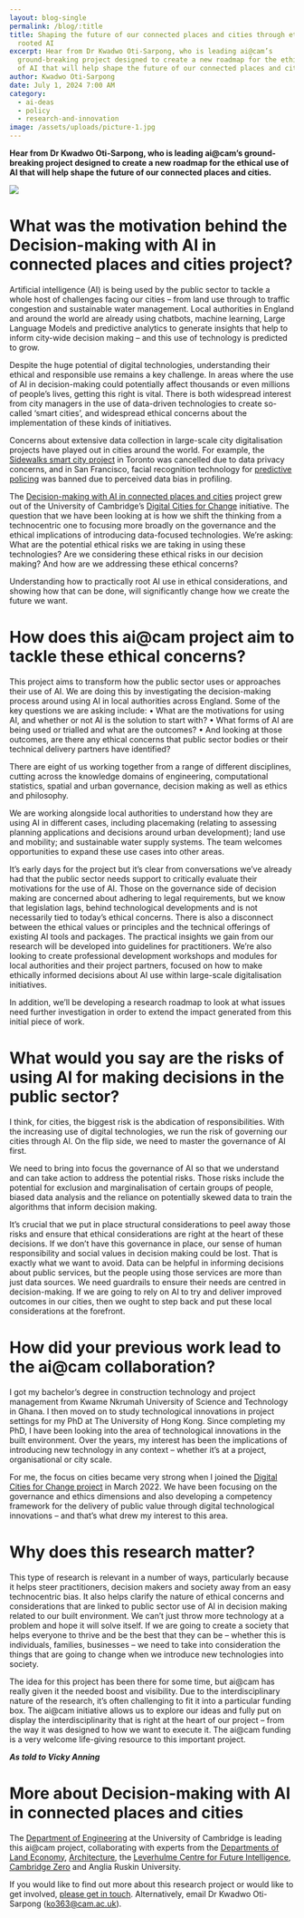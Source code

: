 ```yaml
---
layout: blog-single
permalink: /blog/:title
title: Shaping the future of our connected places and cities through ethically
  rooted AI
excerpt: Hear from Dr Kwadwo Oti-Sarpong, who is leading ai@cam’s
  ground-breaking project designed to create a new roadmap for the ethical use
  of AI that will help shape the future of our connected places and cities.
author: Kwadwo Oti-Sarpong
date: July 1, 2024 7:00 AM
category:
  - ai-deas
  - policy
  - research-and-innovation
image: /assets/uploads/picture-1.jpg
---
```

**Hear from Dr Kwadwo Oti-Sarpong, who is leading ai@cam’s ground-breaking project designed to create a new roadmap for the ethical use of AI that will help shape the future of our connected places and cities.**

![](/assets/uploads/kwadwo-resezied-2.jpg)

# What was the motivation behind the Decision-making with AI in connected places and cities project?

Artificial intelligence (AI) is being used by the public sector to tackle a whole host of challenges facing our cities – from land use through to traffic congestion and sustainable water management. Local authorities in England and around the world are already using chatbots, machine learning, Large Language Models and predictive analytics to generate insights that help to inform city-wide decision making – and this use of technology is predicted to grow. 

Despite the huge potential of digital technologies, understanding their ethical and responsible use remains a key challenge. In areas where the use of AI in decision-making could potentially affect thousands or even millions of people’s lives, getting this right is vital. There is both widespread interest from city managers in the use of data-driven technologies to create so-called ‘smart cities’, and widespread ethical concerns about the implementation of these kinds of initiatives.

Concerns about extensive data collection in large-scale city digitalisation projects have played out in cities around the world. For example, the [Sidewalks smart city project](https://www.smartcitiesworld.net/news/sidewalk-labs-shuts-down-toronto-smart-city-project-5262) in Toronto was cancelled due to data privacy concerns, and in San Francisco, facial recognition technology for [predictive policing](https://www.bbc.co.uk/news/technology-48276660) was banned due to perceived data bias in profiling. 

The [Decision-making with AI in connected places and cities](https://ai.cam.ac.uk/projects/decision-making-with-ai-in-connected-places-and-cities) project grew out of the University of Cambridge’s [Digital Cities for Change](https://www-smartinfrastructure.eng.cam.ac.uk/projects-and-case-studies/dc2-digital-cities-change) initiative. The question that we have been looking at is how we shift the thinking from a technocentric one to focusing more broadly on the governance and the ethical implications of introducing data-focused technologies. We’re asking: What are the potential ethical risks we are taking in using these technologies? Are we considering these ethical risks in our decision making? And how are we addressing these ethical concerns?

Understanding how to practically root AI use in ethical considerations, and showing how that can be done, will significantly change how we create the future we want.

# How does this ai@cam project aim to tackle these ethical concerns? 

This project aims to transform how the public sector uses or approaches their use of AI. We are doing this by investigating the decision-making process around using AI in local authorities across England. Some of the key questions we are asking include: 
•	What are the motivations for using AI, and whether or not AI is the solution to start with? 
•	What forms of AI are being used or trialled and what are the outcomes? 
•	And looking at those outcomes, are there any ethical concerns that public sector bodies or their technical delivery partners have identified?

There are eight of us working together from a range of different disciplines, cutting across the knowledge domains of engineering, computational statistics, spatial and urban governance, decision making as well as ethics and philosophy. 

We are working alongside local authorities to understand how they are using AI in different cases, including placemaking (relating to assessing planning applications and decisions around urban development); land use and mobility; and sustainable water supply systems. The team welcomes opportunities to expand these use cases into other areas.

It’s early days for the project but it’s clear from conversations we’ve already had that the public sector needs support to critically evaluate their motivations for the use of AI. Those on the governance side of decision making are concerned about adhering to legal requirements, but we know that legislation lags, behind technological developments and is not necessarily tied to today’s ethical concerns. There is also a disconnect between the ethical values or principles and the technical offerings of existing AI tools and packages.
The practical insights we gain from our research will be developed into guidelines for practitioners. We’re also looking to create professional development workshops and modules for local authorities and their project partners, focused on how to make ethically informed decisions about AI use within large-scale digitalisation initiatives. 

In addition, we’ll be developing a research roadmap to look at what issues need further investigation in order to extend the impact generated from this initial piece of work. 

# What would you say are the risks of using AI for making decisions in the public sector?

I think, for cities, the biggest risk is the abdication of responsibilities. With the increasing use of digital technologies, we run the risk of governing our cities through AI. On the flip side, we need to master the governance of AI first.

We need to bring into focus the governance of AI so that we understand and can take action to address the potential risks. Those risks include the potential for exclusion and marginalisation of certain groups of people, biased data analysis and the reliance on potentially skewed data to train the algorithms that inform decision making. 

It’s crucial that we put in place structural considerations to peel away those risks and ensure that ethical considerations are right at the heart of these decisions. If we don’t have this governance in place, our sense of human responsibility and social values in decision making could be lost. That is exactly what we want to avoid. Data can be helpful in informing decisions about public services, but the people using those services are more than just data sources. We need guardrails to ensure their needs are centred in decision-making.
If we are going to rely on AI to try and deliver improved outcomes in our cities, then we ought to step back and put these local considerations at the forefront.

# How did your previous work lead to the ai@cam collaboration?

I got my bachelor’s degree in construction technology and project management from Kwame Nkrumah University of Science and Technology in Ghana. I then moved on to study technological innovations in project settings for my PhD at The University of Hong Kong. Since completing my PhD, I have been looking into the area of technological innovations in the built environment. Over the years, my interest has been the implications of introducing new technology in any context – whether it’s at a project, organisational or city scale.

For me, the focus on cities became very strong when I joined the [Digital Cities for Change project](https://www-smartinfrastructure.eng.cam.ac.uk/projects-and-case-studies/dc2-digital-cities-change/ethically-rooted-ai-public-value) in March 2022. We have been focusing on the governance and ethics dimensions and also developing a competency framework for the delivery of public value through digital technological innovations – and that’s what drew my interest to this area. 

# Why does this research matter?

This type of research is relevant in a number of ways, particularly because it helps steer practitioners, decision makers and society away from an easy technocentric bias. It also helps clarify the nature of ethical concerns and considerations that are linked to public sector use of AI in decision making related to our built environment. We can’t just throw more technology at a problem and hope it will solve itself. If we are going to create a society that helps everyone to thrive and be the best that they can be – whether this is individuals, families, businesses – we need to take into consideration the things that are going to change when we introduce new technologies into society.

The idea for this project has been there for some time, but ai@cam has really given it the needed boost and visibility. Due to the interdisciplinary nature of the research, it’s often challenging to fit it into a particular funding box. The ai@cam initiative allows us to explore our ideas and fully put on display the interdisciplinarity that is right at the heart of our project – from the way it was designed to how we want to execute it. The ai@cam funding is a very welcome life-giving resource to this important project.

***As told to Vicky Anning***

# More about Decision-making with AI in connected places and cities

The [Department of Engineering](https://www.eng.cam.ac.uk/) at the University of Cambridge is leading this ai@cam project, collaborating with experts from the [Departments of Land Economy](https://www.landecon.cam.ac.uk/), [Architecture](https://www.arct.cam.ac.uk/), the [Leverhulme Centre for Future Intelligence](https://www.lcfi.ac.uk/), [Cambridge Zero](https://www.zero.cam.ac.uk/) and Anglia Ruskin University.

If you would like to find out more about this research project or would like to get involved, [please get in touch](https://forms.office.com/pages/responsepage.aspx?id=RQSlSfq9eUut41R7TzmG6cK4xBOcmxVAiZL8Fm0cscJURUdIT1VRSDFJVThCWU81TlM3QlhPMjFQTS4u). Alternatively, email Dr Kwadwo Oti-Sarpong (ko363@cam.ac.uk).